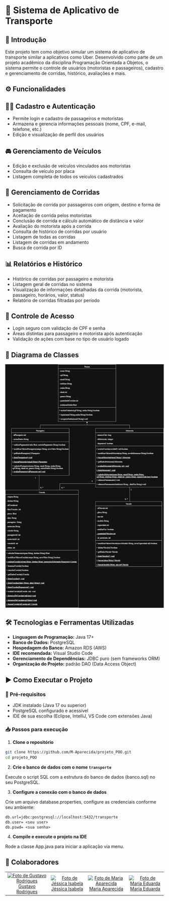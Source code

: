 # 🚗 Sistema de Aplicativo de Transporte

## 📌 Introdução

Este projeto tem como objetivo simular um sistema de aplicativo de transporte similar a aplicativos como Uber. Desenvolvido como parte de um projeto acadêmico da disciplina Programação Orientada a Objetos, o sistema permite o controle de usuários (motoristas e passageiros), cadastro e gerenciamento de corridas, histórico, avaliações e mais.



## ⚙️ Funcionalidades

## 🧑‍💼 Cadastro e Autenticação
- Permite login e cadastro de passageiros e motoristas
- Armazena e gerencia informações pessoais (nome, CPF, e-mail, telefone, etc.)
- Edição e visualização de perfil dos usuários

## 🚘 Gerenciamento de Veículos
- Edição e exclusão de veículos vinculados aos motoristas
- Consulta de veículo por placa
- Listagem completa de todos os veículos cadastrados

## 🧾 Gerenciamento de Corridas
- Solicitação de corrida por passageiros com origem, destino e forma de pagamento
- Aceitação de corrida pelos motoristas
- Conclusão de corrida e cálculo automático de distância e valor
- Avaliação do motorista após a corrida
- Consulta de histórico de corridas por usuário
- Listagem de todas as corridas
- Listagem de corridas em andamento
- Busca de corrida por ID

## 📊 Relatórios e Histórico
- Histórico de corridas por passageiro e motorista
- Listagem geral de corridas no sistema
- Visualização de informações detalhadas da corrida (motorista, passageiro, horários, valor, status)
- Relatório de corridas filtradas por período

## 🔐 Controle de Acesso
- Login seguro com validação de CPF e senha
- Áreas distintas para passageiro e motorista após autenticação
- Validação de ações com base no tipo de usuário logado  

## 🧠 Diagrama de Classes

![Diagrama de classes](assets/Diagrama.png)





## 🛠️ Tecnologias e Ferramentas Utilizadas

- **Linguagem de Programação:** Java 17+
- **Banco de Dados:** PostgreSQL
- **Hospedagem do Banco:** Amazon RDS (AWS)
- **IDE recomendada:** Visual Studio Code
- **Gerenciamento de Dependências:** JDBC puro (sem frameworks ORM)
- **Organização do Projeto:** padrão DAO (Data Access Object)



## ▶️ Como Executar o Projeto

### 🔧 Pré-requisitos

- JDK instalado (Java 17 ou superior)
- PostgreSQL configurado e acessível
- IDE de sua escolha (Eclipse, IntelliJ, VS Code com extensões Java)

### 📥 Passos para execução

1. **Clone o repositório**

```bash
git clone https://github.com/M-Aparecida/projeto_POO.git
cd projeto_POO
```
2. **Crie o banco de dados com o nome `transporte`**

Execute o script SQL com a estrutura do banco de dados (banco.sql) no seu PostgreSQL.

3. **Configure a conexão com o banco de dados**

Crie um arquivo database.properties, configure as credenciais conforme seu ambiente:

```
db.url=jdbc:postgresql://localhost:5432/transporte
db.user= <seu user>
db.pswd= <sua senha>
```

4. **Compile e execute o projeto na IDE**

Rode a classe App.java para iniciar a aplicação via menu.


## 🤝 Colaboradores
<table align="center">
  <tr>    
    <td align="center">
      <a href="https://github.com/Difierro">
        <img src="https://avatars.githubusercontent.com/u/113316680?v=4" width="120px;" alt="Foto de Gustavo Rodrigues"/><br>
        Gustavo Rodrigues
      </a>
    </td>
    <td align="center">
      <a href="https://github.com/Jessicaisabela">
        <img src="https://avatars.githubusercontent.com/u/147560889?v=4" width="120px;" alt="Foto de Jéssica Isabela"/><br>
        Jéssica Isabela
      </a>
    </td>
    <td align="center">
      <a href="https://github.com/M-Aparecida">
        <img src="https://avatars.githubusercontent.com/u/143430124?v=4" width="120px;" alt="Foto de Maria Aparecida"/><br>
        Maria Aparecida
      </a>
    </td>
    <td align="center">
      <a href="https://github.com/euduar-da">
        <img src="https://avatars.githubusercontent.com/u/114101163?v=4" width="120px;" alt="Foto de Maria Eduarda"/><br>
        Maria Eduarda
      </a>
    </td>
  </tr>
</table>

